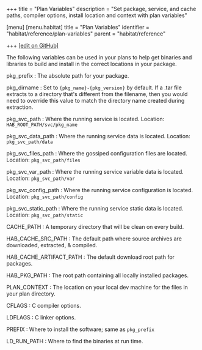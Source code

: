 +++
title = "Plan Variables"
description = "Set package, service, and cache paths, compiler options, install location and context with plan variables"

[menu]
  [menu.habitat]
    title = "Plan Variables"
    identifier = "habitat/reference/plan-variables"
    parent = "habitat/reference"

+++
[\[edit on GitHub\]](https://github.com/habitat-sh/habitat/blob/master/components/docs-chef-io/content/habitat/plan-variables.md)

The following variables can be used in your plans to help get binaries and libraries to build and install in the correct locations in your package.

pkg_prefix
: The absolute path for your package.

pkg_dirname
: Set to `{pkg_name}-{pkg_version}` by default. If a .tar file extracts to a directory that's different from the filename, then you would need to override this value to match the directory name created during extraction.

pkg_svc_path
: Where the running service is located. Location: `HAB_ROOT_PATH/svc/pkg_name`

pkg_svc_data_path
: Where the running service data is located. Location: `pkg_svc_path/data`

pkg_svc_files_path
: Where the gossiped configuration files are located. Location: `pkg_svc_path/files`

pkg_svc_var_path
: Where the running service variable data is located. Location: `pkg_svc_path/var`

pkg_svc_config_path
: Where the running service configuration is located. Location: `pkg_svc_path/config`

pkg_svc_static_path
: Where the running service static data is located. Location: `pkg_svc_path/static`

CACHE_PATH
: A temporary directory that will be clean on every build.

HAB_CACHE_SRC_PATH
: The default path where source archives are downloaded, extracted, & compiled.

HAB_CACHE_ARTIFACT_PATH
: The default download root path for packages.

HAB_PKG_PATH
: The root path containing all locally installed packages.

PLAN_CONTEXT
: The location on your local dev machine for the files in your plan directory.

CFLAGS
: C compiler options.

LDFLAGS
: C linker options.

PREFIX
: Where to install the software; same as `pkg_prefix`

LD_RUN_PATH
: Where to find the binaries at run time.
